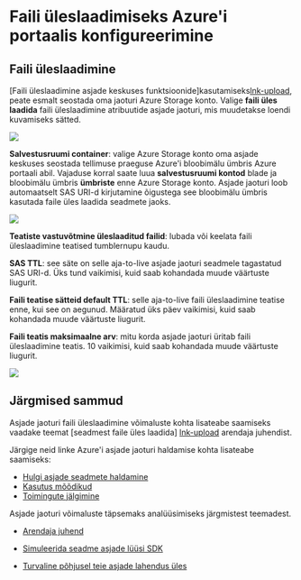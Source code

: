 <properties
     pageTitle="Azure portaali abil saate konfigureerida faili üleslaadimine | Microsoft Azure'i"
     description="Ülevaade sellest, kuidas konfigureerida faili üleslaadimisel Azure'i portaalis"
     services="iot-hub"
     documentationCenter=""
     authors="dominicbetts"
     manager="timlt"
     editor=""/>

<tags
     ms.service="iot-hub"
     ms.devlang="na"
     ms.topic="article"
     ms.tgt_pltfrm="na"
     ms.workload="na"
     ms.date="09/30/2016"
     ms.author="dobett"/>

# <a name="configure-file-uploads-using-the-azure-portal"></a>Faili üleslaadimiseks Azure'i portaalis konfigureerimine

## <a name="file-upload"></a>Faili üleslaadimine

[Faili üleslaadimine asjade keskuses funktsioonide]kasutamiseks[lnk-upload], peate esmalt seostada oma jaoturi Azure Storage konto. Valige **faili üles laadida** faili üleslaadimine atribuutide asjade jaoturi, mis muudetakse loendi kuvamiseks sätted.

![][13]

**Salvestusruumi container**: valige Azure Storage konto oma asjade keskuses seostada tellimuse praeguse Azure'i bloobimälu ümbris Azure portaali abil. Vajaduse korral saate luua **salvestusruumi kontod** blade ja bloobimälu ümbris **ümbriste** enne Azure Storage konto. Asjade jaoturi loob automaatselt SAS URI-d kirjutamine õigustega see bloobimälu ümbris kasutada faile üles laadida seadmete jaoks.

![][14]

**Teatiste vastuvõtmine üleslaaditud failid**: lubada või keelata faili üleslaadimine teatised tumblernupu kaudu.

**SAS TTL**: see säte on selle aja-to-live asjade jaoturi seadmele tagastatud SAS URI-d. Üks tund vaikimisi, kuid saab kohandada muude väärtuste liugurit.

**Faili teatise sätteid default TTL**: selle aja-to-live faili üleslaadimine teatise enne, kui see on aegunud. Määratud üks päev vaikimisi, kuid saab kohandada muude väärtuste liugurit.

**Faili teatis maksimaalne arv**: mitu korda asjade jaoturi üritab faili üleslaadimine teatis. 10 vaikimisi, kuid saab kohandada muude väärtuste liugurit.

![][15]

## <a name="next-steps"></a>Järgmised sammud

Asjade jaoturi faili üleslaadimine võimaluste kohta lisateabe saamiseks vaadake teemat [seadmest faile üles laadida] [ lnk-upload] arendaja juhendist.

Järgige neid linke Azure'i asjade jaoturi haldamise kohta lisateabe saamiseks:

- [Hulgi asjade seadmete haldamine][lnk-bulk]
- [Kasutus mõõdikud][lnk-metrics]
- [Toimingute jälgimine][lnk-monitor]

Asjade jaoturi võimaluste täpsemaks analüüsimiseks järgmistest teemadest.

- [Arendaja juhend][lnk-devguide]
- [Simuleerida seadme asjade lüüsi SDK][lnk-gateway]
- [Turvaline põhjusel teie asjade lahendus üles][lnk-securing]


  [13]: ./media/iot-hub-configure-file-upload/file-upload-settings.png
  [14]: ./media/iot-hub-configure-file-upload/file-upload-container-selection.png
  [15]: ./media/iot-hub-configure-file-upload/file-upload-selected-container.png

[lnk-upload]: iot-hub-devguide-file-upload.md

[lnk-bulk]: iot-hub-bulk-identity-mgmt.md
[lnk-metrics]: iot-hub-metrics.md
[lnk-monitor]: iot-hub-operations-monitoring.md

[lnk-devguide]: iot-hub-devguide.md
[lnk-gateway]: iot-hub-linux-gateway-sdk-simulated-device.md
[lnk-securing]: iot-hub-security-ground-up.md